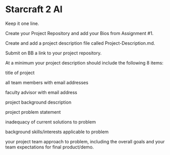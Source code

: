 # Starcraft 2 AI
Keep it one line.


Create your Project Repository and add your Bios from Assignment #1.

Create and add a project description file called  Project-Description.md. 

Submit on BB a link to your project repository.

At a minimum your project description should include the following 8 items:

title of project

all team members with email addresses

faculty advisor with email address

project background description

project problem statement

inadequacy of current solutions to problem

background skills/interests applicable to problem

your project team approach to problem, including the overall goals and your team expectations for final product/demo.

